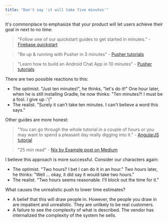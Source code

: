 ```yaml
---
title: "Don't say 'it will take five minutes'"
---
```


It's commonplace to emphasize that your product will let users achieve their goal in next to no time:

> "Follow one of our quickstart guides to get started in minutes." - [Firebase quickstart](https://www.firebase.com/docs/quickstarts.html)

> "Be up & running with Pusher in 3 minutes" - [Pusher tutorials](https://pusher.com/tutorials)

> "Learn how to build an Android Chat App in 10 minutes" - [Pusher tutorials](https://pusher.com/tutorials)

There are two possible reactions to this:

* The optimist. "Just ten minutes!", he thinks, "let's do it!" One hour later, when he is still installing Gradle, he now thinks: "Ten minutes?! I must be a fool. I give up :'("
* The realist. "Surely it can't take ten minutes. I can't believe a word this says."

Other guides are more honest:

> "You can go through the whole tutorial in a couple of hours or you may want to spend a pleasant day really digging into it." - [AngularJS tutorial](https://docs.angularjs.org/tutorial)

> "25 min read" - [Nix by Example post on Medium](https://medium.com/@MrJamesFisher/nix-by-example-a0063a1a4c55)

I believe this approach is more successful. Consider our characters again:

* The optimist. "Two hours? I bet I can do it in an hour." Two hours later, he thinks: "Well ... okay, it did say it would take two hours."
* The realist. "Two hours seems reasonable. I'll block out the time for it."

What causes the unrealistic push to lower time estimates?

* A belief that this will draw people in. However, the people you draw in are impatient and unrealistic. They are unlikely to be real customers.
* A failure to see the complexity of what is described. The vendor has internalized the complexity of the system he sells.
